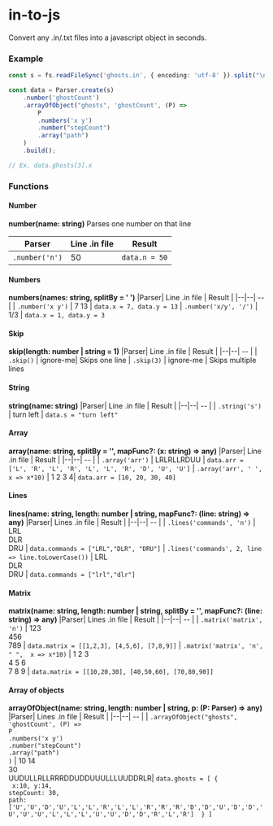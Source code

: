 
# in-to-js

Convert any .in/.txt files into a javascript object in seconds.

### Example

```ts
const s = fs.readFileSync('ghosts.in', { encoding: 'utf-8' }).split("\n");

const data = Parser.create(s)
    .number('ghostCount')
    .arrayOfObject("ghosts", 'ghostCount', (P) =>
        P
        .numbers('x y')
        .number("stepCount")
        .array("path")
    )
    .build();

// Ex. data.ghosts[3].x
```

  

### Functions

  

#### Number
**number(name: string)**
Parses one number on that line

  
|Parser| Line .in file | Result |
|--|--| -- |
| `.number('n')` | 50  | `data.n = 50`

  

#### Numbers
**numbers(names: string, splitBy = ' ')**
|Parser| Line .in file | Result |
|--|--| -- |
| `.number('x y')` | 7 13  | `data.x = 7, data.y = 13` 
| `.number('x/y', '/')` | 1/3  | `data.x = 1, data.y = 3` 

#### Skip  
**skip(length: number | string = 1)**
|Parser| Line .in file | Result |
|--|--| -- |
| `.skip()` | ignore-me| Skips one line
| `.skip(3)` | ignore-me  | Skips multiple lines

#### String
**string(name: string)**
|Parser| Line .in file | Result |
|--|--| -- |
| `.string('s')` | turn left  | `data.s = "turn left"`

#### Array
**array(name: string, splitBy = '', mapFunc?: (x: string) => any)**
|Parser| Line .in file | Result |
|--|--| -- |
| `.array('arr')` | LRLRLLRDUU  | `data.arr = ['L', 'R', 'L', 'R', 'L', 'L', 'R', 'D', 'U', 'U']`
| `.array('arr', ' ', x => x*10)` | 1 2 3 4| `data.arr = [10, 20, 30, 40]`

#### Lines
**lines(name: string, length: number | string, mapFunc?: (line: string) =>  any)**
|Parser| Lines .in file | Result |
|--|--| -- |
| `.lines('commands', 'n')` | LRL<br>DLR<br>DRU | `data.commands = ["LRL","DLR", "DRU"]`
| `.lines('commands', 2, line => line.toLowerCase())` | LRL<br>DLR<br>DRU | `data.commands = ["lrl","dlr"]`

#### Matrix
**matrix(name: string, length: number | string, splitBy = '', mapFunc?: (line: string) =>  any)**
|Parser| Lines .in file | Result |
|--|--| -- |
| `.matrix('matrix', 'n')` | 123<br>456<br>789 | `data.matrix = [[1,2,3], [4,5,6], [7,8,9]]`
| `.matrix('matrix', 'n', " ",  x => x*10)` | 1 2 3<br>4 5 6<br>7 8 9 | `data.matrix = [[10,20,30], [40,50,60], [70,80,90]]`

#### Array of objects
**arrayOfObject(name: string, length: number | string, p: (P: Parser) =>  any)**
|Parser| Lines .in file | Result |
|--|--| -- |
| `.arrayOfObject("ghosts", 'ghostCount', (P) =>`<br>`P`<br>`.numbers('x y')`<br>`.number("stepCount")`<br>`.array("path")`<br>`)` | 10 14<br>30<br> UUDULLRLLRRRDDUDDUUULLLUUDDRLR| `data.ghosts = [ {`<br>` x:10, y:14,`<br>`stepCount: 30,`<br>`path: ['U','U','D','U','L','L','R','L','L','R','R','R','D','D','U','D','D','U','U','U','L','L','L','U','U','D','D','R','L','R']  } ]`